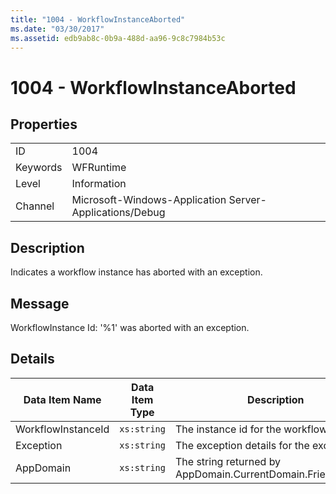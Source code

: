 ```yaml
---
title: "1004 - WorkflowInstanceAborted"
ms.date: "03/30/2017"
ms.assetid: edb9ab8c-0b9a-488d-aa96-9c8c7984b53c
---
```


# 1004 - WorkflowInstanceAborted

## Properties

|||
|-|-|
|ID|1004|
|Keywords|WFRuntime|
|Level|Information|
|Channel|Microsoft-Windows-Application Server-Applications/Debug|

## Description

Indicates a workflow instance has aborted with an exception.

## Message

WorkflowInstance Id: '%1' was aborted with an exception.

## Details

|Data Item Name|Data Item Type|Description|
|--------------------|--------------------|-----------------|
|WorkflowInstanceId|`xs:string`|The instance id for the workflow|
|Exception|`xs:string`|The exception details for the exception|
|AppDomain|`xs:string`|The string returned by AppDomain.CurrentDomain.FriendlyName.|
